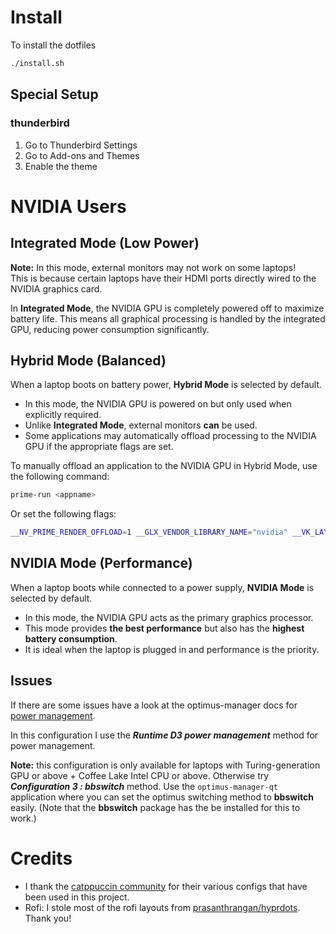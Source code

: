 # Install

To install the dotfiles

```sh
./install.sh
```

## Special Setup

### thunderbird

1. Go to Thunderbird Settings
1. Go to Add-ons and Themes
1. Enable the theme

# NVIDIA Users

## Integrated Mode (Low Power)

**Note:** In this mode, external monitors may not work on some laptops!  
This is because certain laptops have their HDMI ports directly wired to the NVIDIA graphics card.

In **Integrated Mode**, the NVIDIA GPU is completely powered off to maximize battery life.
This means all graphical processing is handled by the integrated GPU, reducing power consumption significantly.

## Hybrid Mode (Balanced)

When a laptop boots on battery power, **Hybrid Mode** is selected by default.

- In this mode, the NVIDIA GPU is powered on but only used when explicitly required.
- Unlike **Integrated Mode**, external monitors **can** be used.
- Some applications may automatically offload processing to the NVIDIA GPU if the appropriate flags are set.

To manually offload an application to the NVIDIA GPU in Hybrid Mode, use the following command:

```sh
prime-run <appname>
```

Or set the following flags:

```sh
__NV_PRIME_RENDER_OFFLOAD=1 __GLX_VENDOR_LIBRARY_NAME="nvidia" __VK_LAYER_NV_optimus="NVIDIA_only" <appname>
```

## NVIDIA Mode (Performance)

When a laptop boots while connected to a power supply, **NVIDIA Mode** is selected by default.

- In this mode, the NVIDIA GPU acts as the primary graphics processor.
- This mode provides **the best performance** but also has the **highest battery consumption**.
- It is ideal when the laptop is plugged in and performance is the priority.

## Issues

If there are some issues have a look at the optimus-manager docs for [power management](https://github.com/Askannz/optimus-manager/wiki/A-guide--to-power-management-options).

In this configuration I use the **_Runtime D3 power management_** method for power management.

**Note:** this configuration is only available for laptops with Turing-generation GPU or above + Coffee Lake Intel CPU or above.
Otherwise try **_Configuration 3 : bbswitch_** method.
Use the `optimus-manager-qt` application where you can set the optimus switching method to **bbswitch** easily.
(Note that the **bbswitch** package has the be installed for this to work.)

# Credits

- I thank the [catppuccin community](https://catppuccin.com/) for their various configs that have been used in this project.
- Rofi: I stole most of the rofi layouts from [prasanthrangan/hyprdots](https://github.com/prasanthrangan/hyprdots). Thank you!
